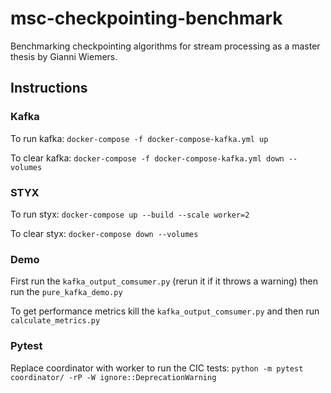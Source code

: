 # msc-checkpointing-benchmark
Benchmarking checkpointing algorithms for stream processing as a master thesis by Gianni Wiemers.

## Instructions

### Kafka

To run kafka: `docker-compose -f docker-compose-kafka.yml up`

To clear kafka: `docker-compose -f docker-compose-kafka.yml down --volumes`

### STYX

To run styx: `docker-compose up --build --scale worker=2`

To clear styx: `docker-compose down --volumes`


### Demo

First run the `kafka_output_comsumer.py` (rerun it if it throws a warning) then run the `pure_kafka_demo.py`

To get performance metrics kill the `kafka_output_comsumer.py` and then run `calculate_metrics.py`

### Pytest

Replace coordinator with worker to run the CIC tests:
`python -m pytest coordinator/ -rP -W ignore::DeprecationWarning`
